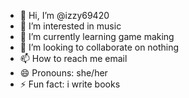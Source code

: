 - 👋 Hi, I’m @izzy69420
- 👀 I’m interested in music
- 🌱 I’m currently learning game making
- 💞️ I’m looking to collaborate on nothing
- 📫 How to reach me email
- 😄 Pronouns: she/her
- ⚡ Fun fact: i write books

<!---
izzy69420/izzy69420 is a ✨ special ✨ repository because its `README.md` (this file) appears on your GitHub profile.
You can click the Preview link to take a look at your changes.
--->
